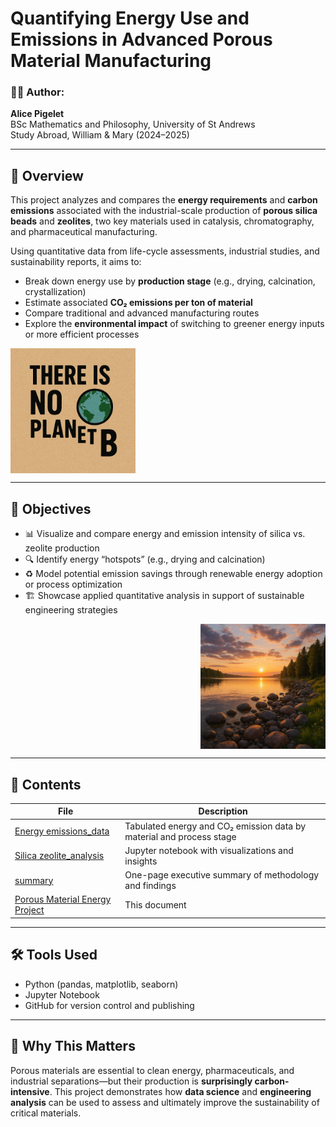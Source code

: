 # Quantifying Energy Use and Emissions in Advanced Porous Material Manufacturing

### 👩‍🔬 Author:
**Alice Pigelet**  
BSc Mathematics and Philosophy, University of St Andrews  
Study Abroad, William & Mary (2024–2025)

---

## 🧠 Overview
This project analyzes and compares the **energy requirements** and **carbon emissions** associated with the industrial-scale production of **porous silica beads** and **zeolites**, two key materials used in catalysis, chromatography, and pharmaceutical manufacturing.

Using quantitative data from life-cycle assessments, industrial studies, and sustainability reports, it aims to:
- Break down energy use by **production stage** (e.g., drying, calcination, crystallization)
- Estimate associated **CO₂ emissions per ton of material**
- Compare traditional and advanced manufacturing routes
- Explore the **environmental impact** of switching to greener energy inputs or more efficient processes
<img src="https://github.com/alicepigelet/Porous-Material-Energy-Project/blob/main/There%20is%20no%20planet%20B.png" alt="Alt Text" width="200" align="left" />
<br clear="all"/>

---

## 🎯 Objectives
- 📊 Visualize and compare energy and emission intensity of silica vs. zeolite production
- 🔍 Identify energy “hotspots” (e.g., drying and calcination)
- ♻️ Model potential emission savings through renewable energy adoption or process optimization
- 🏗️ Showcase applied quantitative analysis in support of sustainable engineering strategies
<img src="https://github.com/alicepigelet/Porous-Material-Energy-Project/blob/main/sunset.png" alt="Alt Text" width="200" align="right" />
<br clear="all"/>

---

## 📁 Contents
| File | Description |
|------|-------------|
| [Energy emissions_data](https://github.com/alicepigelet/Porous-Material-Energy-Project/blob/main/Output%20CSV%20Table.xlsx) | Tabulated energy and CO₂ emission data by material and process stage |
| [Silica zeolite_analysis](https://github.com/alicepigelet/Porous-Material-Energy-Project/blob/main/Silica%2C_Zeolite%2C_and_Glass_Energy_CO₂_Analysis.ipynb) | Jupyter notebook with visualizations and insights |
| [summary](https://github.com/alicepigelet/Porous-Material-Energy-Project/blob/main/Quantifying%20Energy%20Use%20and%20Emissions%20in%20Advanced%20Porous%20Material%20Manufacturing.docx) | One-page executive summary of methodology and findings |
| [Porous Material Energy Project](https://github.com/alicepigelet/Porous-Material-Energy-Project/blob/main/README.md) | This document |

---

## 🛠️ Tools Used
- Python (pandas, matplotlib, seaborn)
- Jupyter Notebook
- GitHub for version control and publishing

---

## 📌 Why This Matters
Porous materials are essential to clean energy, pharmaceuticals, and industrial separations—but their production is **surprisingly carbon-intensive**. This project demonstrates how **data science** and **engineering analysis** can be used to assess and ultimately improve the sustainability of critical materials.
